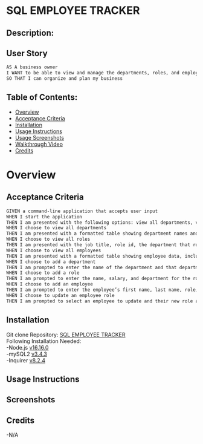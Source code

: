 # SQL EMPLOYEE TRACKER
  
## Description:


## User Story
```md
AS A business owner  
I WANT to be able to view and manage the departments, roles, and employees in my company  
SO THAT I can organize and plan my business  
```

## Table of Contents:
- [Overview](#Overview)
- [Acceptance Criteria](#acceptance-criteria)
- [Installation](#installation)
- [Usage Instructions](#usage-instructions) 
- [Usage Screenshots](#screenshots)
- [Walkthrough Video](#walkthrough-video)
- [Credits](#credits)  

# Overview

## Acceptance Criteria
```md
GIVEN a command-line application that accepts user input  
WHEN I start the application  
THEN I am presented with the following options: view all departments, view all roles, view all employees, add a department, add a role, add an employee, and update an employee role  
WHEN I choose to view all departments  
THEN I am presented with a formatted table showing department names and department ids  
WHEN I choose to view all roles  
THEN I am presented with the job title, role id, the department that role belongs to, and the salary for that role  
WHEN I choose to view all employees  
THEN I am presented with a formatted table showing employee data, including employee ids, first names, last names, job titles, departments, salaries, and managers that the employees report to  
WHEN I choose to add a department  
THEN I am prompted to enter the name of the department and that department is added to the database  
WHEN I choose to add a role  
THEN I am prompted to enter the name, salary, and department for the role and that role is added to the database  
WHEN I choose to add an employee  
THEN I am prompted to enter the employee’s first name, last name, role, and manager, and that employee is added to the database  
WHEN I choose to update an employee role  
THEN I am prompted to select an employee to update and their new role and this information is updated in the database  
```

## Installation
Git clone Repository: [SQL EMPLOYEE TRACKER](https://github.com/RyanSKang/SQL-Employee-Tracker)  
Following Installation Needed:  
    -Node.js [v16.16.0](https://nodejs.org/en/blog/release/v16.16.0)  
    -mySQL2 [v3.4.3](https://www.npmjs.com/package/mysql2)  
    -Inquirer [v8.2.4](https://www.npmjs.com/package/inquirer/v/8.2.4#installation)  

## Usage Instructions
 

## Screenshots


## Credits
-N/A




